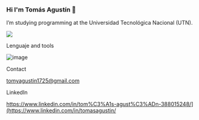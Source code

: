 ### Hi I'm Tomás Agustín 👋

<!--
**tomyagustin/tomyagustin** is a ✨ _special_ ✨ repository because its `README.md` (this file) appears on your GitHub profile.

Here are some ideas to get you started:
-->
I’m studying programming at the Universidad Tecnológica Nacional (UTN).

![](https://www.lavoz.com.ar/resizer/9DvCUG7gefuQi8BuK1Vk2X0oAsA=/1023x323/smart/storage.googleapis.com/gweb-uniblog-publish-prod/original_images/Dino_non-birthday_version.gif)

Lenguaje and tools

![image](https://user-images.githubusercontent.com/98592322/212486212-cb2cb80f-d1b6-49aa-9c9c-3ac6e2a72edb.png)

Contact

tomyagustin1725@gmail.com

LinkedIn

https://www.linkedin.com/in/tom%C3%A1s-agust%C3%ADn-388015248/](https://www.linkedin.com/in/tomasagustin/
